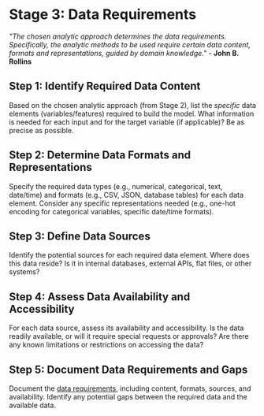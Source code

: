 # Stage 3: Data Requirements
_"The chosen analytic approach determines the data requirements. Specifically, the analytic methods to be used require certain data content, formats and representations, guided by domain knowledge."_ - **John B. Rollins**

## Step 1: Identify Required Data Content
Based on the chosen analytic approach (from Stage 2), list the *specific* data elements (variables/features) required to build the model. What information is needed for each input and for the target variable (if applicable)? Be as precise as possible.

## Step 2: Determine Data Formats and Representations
Specify the required data types (e.g., numerical, categorical, text, date/time) and formats (e.g., CSV, JSON, database tables) for each data element. Consider any specific representations needed (e.g., one-hot encoding for categorical variables, specific date/time formats).

## Step 3: Define Data Sources
Identify the potential sources for each required data element. Where does this data reside? Is it in internal databases, external APIs, flat files, or other systems?

## Step 4: Assess Data Availability and Accessibility
For each data source, assess its availability and accessibility. Is the data readily available, or will it require special requests or approvals? Are there any known limitations or restrictions on accessing the data?

## Step 5: Document Data Requirements and Gaps
Document the [data requirements](./stage-report-templates/03_data_requirements_report.md), including content, formats, sources, and availability. Identify any potential gaps between the required data and the available data.
